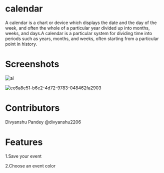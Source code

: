 # calendar
A calendar is a chart or device which displays the date and the day of the week, and often the whole of a particular year divided up into months, weeks, and days.A calendar is a particular system for dividing time into periods such as years, months, and weeks, often starting from a particular point in history.

# Screenshots

![al](https://user-images.githubusercontent.com/55308841/102691751-cf627180-4234-11eb-852d-d8619f2ebcd5.png)

![ee6a8e51-b6e2-4d72-9783-048462fa2903](https://user-images.githubusercontent.com/55308841/102691755-d12c3500-4234-11eb-8956-ad2154e9c375.JPG)


# Contributors
Divyanshu Pandey 
@divyanshu2206

# Features
1.Save your event

2.Choose an event color
